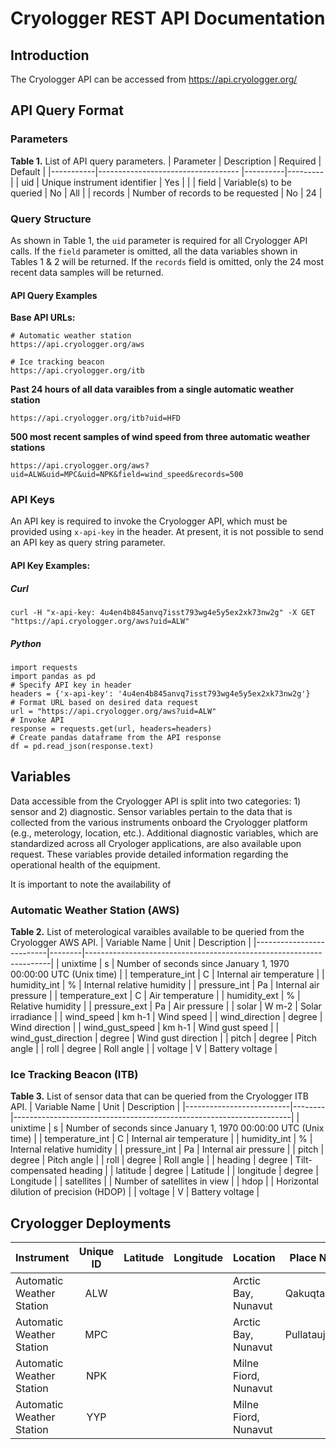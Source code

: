 # Cryologger REST API Documentation

## Introduction
The Cryologger API can be accessed from https://api.cryologger.org/

## API Query Format

### Parameters

**Table 1.**  List of API query parameters. 
| Parameter | Description                        | Required | Default |
|-----------|----------------------------------- |----------|---------|
| uid       | Unique instrument identifier       | Yes      |         |
| field     | Variable(s) to be queried          | No       | All     |
| records   | Number of records to be requested  | No       | 24      |

### Query Structure

As shown in Table 1, the `uid` parameter is required for all Cryologger API calls. If the `field` parameter is omitted, all the data variables shown in Tables 1 & 2 will be returned. If the `records` field is omitted, only the 24 most recent data samples will be returned.

#### API Query Examples

**Base API URLs:**
```
# Automatic weather station
https://api.cryologger.org/aws

# Ice tracking beacon
https://api.cryologger.org/itb
```

**Past 24 hours of all data varaibles from a single automatic weather station**
```
https://api.cryologger.org/itb?uid=HFD
```
**500 most recent samples of wind speed from three automatic weather stations**
```
https://api.cryologger.org/aws?uid=ALW&uid=MPC&uid=NPK&field=wind_speed&records=500
```

### API Keys
An API key is required to invoke the Cryologger API, which must be provided using `x-api-key` in the header. At present, it is not possible to send an API key as query string parameter.

#### API Key Examples:

##### Curl
```
curl -H "x-api-key: 4u4en4b845anvq7isst793wg4e5y5ex2xk73nw2g" -X GET "https://api.cryologger.org/aws?uid=ALW"
```

##### Python
```
import requests
import pandas as pd
# Specify API key in header
headers = {'x-api-key': '4u4en4b845anvq7isst793wg4e5y5ex2xk73nw2g'}
# Format URL based on desired data request
url = "https://api.cryologger.org/aws?uid=ALW"
# Invoke API
response = requests.get(url, headers=headers)
# Create pandas dataframe from the API response
df = pd.read_json(response.text)
```

## Variables

Data accessible from the Cryologger API is split into two categories: 1) sensor and 2) diagnostic. Sensor variables pertain to the data that is collected from the various instruments onboard the Cryologger platform (e.g., meterology, location, etc.). Additional diagnostic variables, which are standardized across all Cryologer applications, are also available upon request. These variables provide detailed information regarding the operational health of the equipment.

It is important to note the availability of 

### Automatic Weather Station (AWS)

**Table 2.**  List of meterological varaibles available to be queried from the Cryologger AWS API. 
| Variable Name            | Unit   | Description                                                         | 
|--------------------------|--------|---------------------------------------------------------------------|
| unixtime                 | s      | Number of seconds since January 1, 1970 00:00:00 UTC (Unix time)    |
| temperature_int          | C      | Internal air temperature                                            |
| humidity_int             | %      | Internal relative humidity                                          |
| pressure_int             | Pa     | Internal air pressure                                               |
| temperature_ext          | C      | Air temperature                                                     |
| humidity_ext             | %      | Relative humidity                                                   |
| pressure_ext             | Pa     | Air pressure                                                        |
| solar                    | W m-2  | Solar irradiance                                                    |
| wind_speed               | km h-1 | Wind speed                                                          |
| wind_direction           | degree | Wind direction                                                      |
| wind_gust_speed          | km h-1 | Wind gust speed                                                     |
| wind_gust_direction      | degree | Wind gust direction                                                 |
| pitch                    | degree | Pitch angle                                                         |
| roll                     | degree | Roll angle                                                          |
| voltage                  | V      | Battery voltage                                                     |

### Ice Tracking Beacon (ITB)

**Table 3.**  List of sensor data that can be queried from the Cryologger ITB API. 
| Variable Name            | Unit   | Description                                                         | 
|--------------------------|--------|---------------------------------------------------------------------|
| unixtime                 | s      | Number of seconds since January 1, 1970 00:00:00 UTC (Unix time)    |
| temperature_int          | C      | Internal air temperature                                            |
| humidity_int             | %      | Internal relative humidity                                          |
| pressure_int             | Pa     | Internal air pressure                                               |
| pitch                    | degree | Pitch angle                                                         |
| roll                     | degree | Roll angle                                                          |
| heading                  | degree | Tilt-compensated heading                                            |
| latitude                 | degree | Latitude                                                            |
| longitude                | degree | Longitude                                                           |
| satellites               |        | Number of satellites in view                                        |
| hdop                     |        | Horizontal dilution of precision (HDOP)                             |
| voltage                  | V      | Battery voltage                                                     |


## Cryologger Deployments

| Instrument                | Unique ID | Latitude   | Longitude  | Location             | Place Name
|---------------------------|:---------:|------------|------------|----------------------|------------------|
| Automatic Weather Station	| ALW	      |            |            | Arctic Bay, Nunavut  | Qakuqtaqtujut    |
| Automatic Weather Station | MPC	      |            |            | Arctic Bay, Nunavut  | Pullataujaq      |
| Automatic Weather Station	| NPK	      |            |            | Milne Fiord, Nunavut |                  |
| Automatic Weather Station | YYP	      |            |            | Milne Fiord, Nunavut |                  |

